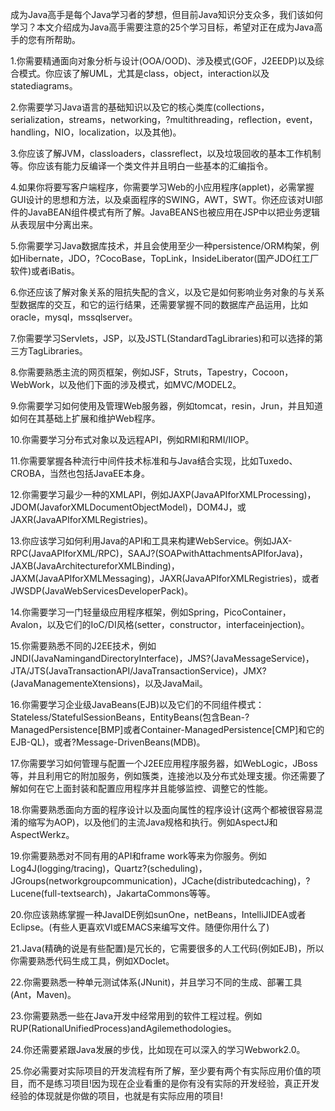 成为Java高手是每个Java学习者的梦想，但目前Java知识分支众多，我们该如何学习？本文介绍成为Java高手需要注意的25个学习目标，希望对正在成为Java高手的您有所帮助。
1.你需要精通面向对象分析与设计(OOA/OOD)、涉及模式(GOF，J2EEDP)以及综合模式。你应该了解UML，尤其是class，object，interaction以及statediagrams。
2.你需要学习Java语言的基础知识以及它的核心类库(collections，serialization，streams，networking，?multithreading，reflection，event，handling，NIO，localization，以及其他)。
3.你应该了解JVM，classloaders，classreflect，以及垃圾回收的基本工作机制等。你应该有能力反编译一个类文件并且明白一些基本的汇编指令。
4.如果你将要写客户端程序，你需要学习Web的小应用程序(applet)，必需掌握GUI设计的思想和方法，以及桌面程序的SWING，AWT，SWT。你还应该对UI部件的JavaBEAN组件模式有所了解。JavaBEANS也被应用在JSP中以把业务逻辑从表现层中分离出来。
5.你需要学习Java数据库技术，并且会使用至少一种persistence/ORM构架，例如Hibernate，JDO，?CocoBase，TopLink，InsideLiberator(国产JDO红工厂软件)或者iBatis。
6.你还应该了解对象关系的阻抗失配的含义，以及它是如何影响业务对象的与关系型数据库的交互，和它的运行结果，还需要掌握不同的数据库产品运用，比如oracle，mysql，mssqlserver。
7.你需要学习Servlets，JSP，以及JSTL(StandardTagLibraries)和可以选择的第三方TagLibraries。
8.你需要熟悉主流的网页框架，例如JSF，Struts，Tapestry，Cocoon，WebWork，以及他们下面的涉及模式，如MVC/MODEL2。 
9.你需要学习如何使用及管理Web服务器，例如tomcat，resin，Jrun，并且知道如何在其基础上扩展和维护Web程序。 
10.你需要学习分布式对象以及远程API，例如RMI和RMI/IIOP。 
11.你需要掌握各种流行中间件技术标准和与Java结合实现，比如Tuxedo、CROBA，当然也包括JavaEE本身。 
12.你需要学习最少一种的XMLAPI，例如JAXP(JavaAPIforXMLProcessing)，JDOM(JavaforXMLDocumentObjectModel)，DOM4J，或JAXR(JavaAPIforXMLRegistries)。
13.你应该学习如何利用Java的API和工具来构建WebService。例如JAX-RPC(JavaAPIforXML/RPC)，SAAJ?(SOAPwithAttachmentsAPIforJava)，JAXB(JavaArchitectureforXMLBinding)，JAXM(JavaAPIforXMLMessaging)，JAXR(JavaAPIforXMLRegistries)，或者JWSDP(JavaWebServicesDeveloperPack)。
14.你需要学习一门轻量级应用程序框架，例如Spring，PicoContainer，Avalon，以及它们的IoC/DI风格(setter，constructor，interfaceinjection)。
15.你需要熟悉不同的J2EE技术，例如JNDI(JavaNamingandDirectoryInterface)，JMS?(JavaMessageService)，JTA/JTS(JavaTransactionAPI/JavaTransactionService)，JMX?(JavaManagementeXtensions)，以及JavaMail。
16.你需要学习企业级JavaBeans(EJB)以及它们的不同组件模式：Stateless/StatefulSessionBeans，EntityBeans(包含Bean-?ManagedPersistence[BMP]或者Container-ManagedPersistence[CMP]和它的EJB-QL)，或者?Message-DrivenBeans(MDB)。
17.你需要学习如何管理与配置一个J2EE应用程序服务器，如WebLogic，JBoss等，并且利用它的附加服务，例如簇类，连接池以及分布式处理支援。你还需要了解如何在它上面封装和配置应用程序并且能够监控、调整它的性能。
18.你需要熟悉面向方面的程序设计以及面向属性的程序设计(这两个都被很容易混淆的缩写为AOP)，以及他们的主流Java规格和执行。例如AspectJ和AspectWerkz。
19.你需要熟悉对不同有用的API和frame  work等来为你服务。例如Log4J(logging/tracing)，Quartz?(scheduling)，JGroups(networkgroupcommunication)，JCache(distributedcaching)，?Lucene(full-textsearch)，JakartaCommons等等。
20.你应该熟练掌握一种JavaIDE例如sunOne，netBeans，IntelliJIDEA或者Eclipse。(有些人更喜欢VI或EMACS来编写文件。随便你用什么了)
21.Java(精确的说是有些配置)是冗长的，它需要很多的人工代码(例如EJB)，所以你需要熟悉代码生成工具，例如XDoclet。
22.你需要熟悉一种单元测试体系(JNunit)，并且学习不同的生成、部署工具(Ant，Maven)。 
23.你需要熟悉一些在Java开发中经常用到的软件工程过程。例如RUP(RationalUnifiedProcess)andAgilemethodologies。 
24.你还需要紧跟Java发展的步伐，比如现在可以深入的学习Webwork2.0。
25.你必需要对实际项目的开发流程有所了解，至少要有两个有实际应用价值的项目，而不是练习项目!因为现在企业看重的是你有没有实际的开发经验，真正开发经验的体现就是你做的项目，也就是有实际应用的项目!